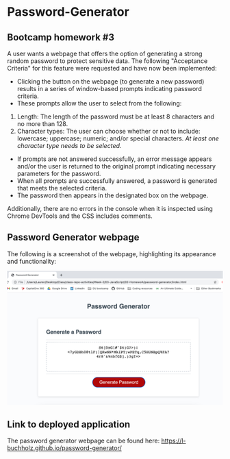 # Password-Generator

## Bootcamp homework #3

A user wants a webpage that offers the option of generating a strong random password to protect sensitive data. The following "Acceptance Criteria" for this feature were requested and have now been implemented:

- Clicking the button on the webpage (to generate a new password) results in a series of window-based prompts indicating password criteria.
- These prompts allow the user to select from the following:

1. Length: The length of the password must be at least 8 characters and no more than 128.
2. Character types: The user can choose whether or not to include: lowercase; uppercase; numeric; and/or special characters. _At least one character type needs to be selected._

- If prompts are not answered successfully, an error message appears and/or the user is returned to the original prompt indicating necessary parameters for the password.
- When all prompts are successfully answered, a password is generated that meets the selected criteria.
- The password then appears in the designated box on the webpage.

Additionally, there are no errors in the console when it is inspected using Chrome DevTools
and the CSS includes comments.

## Password Generator webpage

The following is a screenshot of the webpage, highlighting its appearance and functionality:

![Password generator webpage. This image includes: a header entitled "Password Generator"; a card including the text "Generate a Password"; a button that starts a series of prompts enabling the user to create a password; and a box in which the successfully-generated password will appear.](./assets/Password_generator_screenshot.jpg)

## Link to deployed application

The password generator webpage can be found here: https://l-buchholz.github.io/password-generator/
